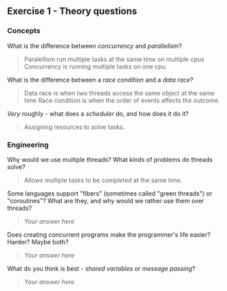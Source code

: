 Exercise 1 - Theory questions
-----------------------------

### Concepts

What is the difference between *concurrency* and *parallelism*?
> Paralellism run multiple tasks at the same time on multiple cpus
Concurrency is running multiple tasks on one cpu.

What is the difference between a *race condition* and a *data race*? 
> Data race is when two threads access the same object at the same time
Race condition is when the order of events affects the outcome.
 
*Very* roughly - what does a *scheduler* do, and how does it do it?
> Assigning resources to solve tasks.


### Engineering

Why would we use multiple threads? What kinds of problems do threads solve?
> Allows multiple tasks to be completed at the same time.

Some languages support "fibers" (sometimes called "green threads") or "coroutines"? What are they, and why would we rather use them over threads?
> *Your answer here*

Does creating concurrent programs make the programmer's life easier? Harder? Maybe both?
> *Your answer here*

What do you think is best - *shared variables* or *message passing*?
> *Your answer here*


